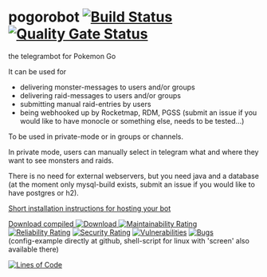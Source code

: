 # pogorobot [![Build Status](https://travis-ci.org/theyellow/pogorobot.svg?branch=master)](https://travis-ci.org/theyellow/pogorobot) [![Quality Gate Status](https://sonarcloud.io/api/project_badges/measure?project=theyellow_pogorobot&metric=alert_status)](https://sonarcloud.io/dashboard?id=theyellow_pogorobot)

the telegrambot for Pokemon Go

It can be used for
- delivering monster-messages to users and/or groups
- delivering raid-messages to users and/or groups
- submitting manual raid-entries by users
- being webhooked up by Rocketmap, RDM, PGSS (submit an issue if you would like to have monocle or something else, needs to be tested...)

To be used in private-mode or in groups or channels.

In private mode, users can manually select in telegram what and where they want to see monsters and raids. 

There is no need for external webservers, but you need java and a database (at the moment only mysql-build exists, submit an issue if you would like to have postgres or h2).

[Short installation instructions for hosting your bot](https://github.com/theyellow/pogorobot/wiki/Short-installation-and-usage-guide)

[Download compiled ![Download](https://api.bintray.com/packages/theyellow/repo/pogorobot/images/download.svg?version=latest) ](https://bintray.com/theyellow/repo/pogorobot/latest/link) [![Maintainability Rating](https://sonarcloud.io/api/project_badges/measure?project=theyellow_pogorobot&metric=sqale_rating)](https://sonarcloud.io/dashboard?id=theyellow_pogorobot) [![Reliability Rating](https://sonarcloud.io/api/project_badges/measure?project=theyellow_pogorobot&metric=reliability_rating)](https://sonarcloud.io/dashboard?id=theyellow_pogorobot) [![Security Rating](https://sonarcloud.io/api/project_badges/measure?project=theyellow_pogorobot&metric=security_rating)](https://sonarcloud.io/dashboard?id=theyellow_pogorobot) [![Vulnerabilities](https://sonarcloud.io/api/project_badges/measure?project=theyellow_pogorobot&metric=vulnerabilities)](https://sonarcloud.io/dashboard?id=theyellow_pogorobot) [![Bugs](https://sonarcloud.io/api/project_badges/measure?project=theyellow_pogorobot&metric=bugs)](https://sonarcloud.io/dashboard?id=theyellow_pogorobot)<br>
(config-example directly at github, shell-script for linux with 'screen' also available there)


[![Lines of Code](https://sonarcloud.io/api/project_badges/measure?project=theyellow_pogorobot&metric=ncloc)](https://sonarcloud.io/dashboard?id=theyellow_pogorobot)



